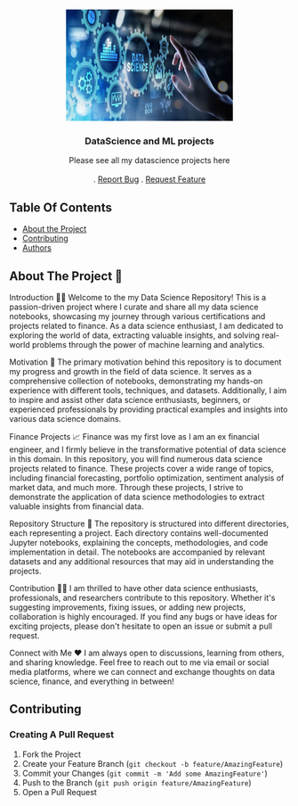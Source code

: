 
<br/>
<p align="center">
  <a href="https://github.com/audreypa/datascience-ML">
    <img src="data_science_1.jpg" alt="Logo" width="300" height="200">
  </a>

  <h3 align="center">DataScience and ML projects</h3>

  <p align="center">
    Please see all my datascience projects here
    <br/>
    <br/>
    .
    <a href="https://github.com/audreypa/datascience-ML/issues">Report Bug</a>
    .
    <a href="https://github.com/audreypa/datascience-ML/issues">Request Feature</a>
  </p>
</p>



## Table Of Contents

* [About the Project](#about-the-project)
* [Contributing](#contributing)
* [Authors](#authors)

## About The Project 🧠

                        
Introduction 👋🏼
Welcome to the my Data Science Repository! This is a passion-driven project where I curate and share all my data science notebooks, showcasing my journey through various certifications and projects related to finance. As a data science enthusiast, I am dedicated to exploring the world of data, extracting valuable insights, and solving real-world problems through the power of machine learning and analytics.

Motivation 🚀
The primary motivation behind this repository is to document my progress and growth in the field of data science. It serves as a comprehensive collection of notebooks, demonstrating my hands-on experience with different tools, techniques, and datasets. Additionally, I aim to inspire and assist other data science enthusiasts, beginners, or experienced professionals by providing practical examples and insights into various data science domains.

Finance Projects 📈
Finance was my first love as I am an ex financial engineer, and I firmly believe in the transformative potential of data science in this domain. In this repository, you will find numerous data science projects related to finance. These projects cover a wide range of topics, including financial forecasting, portfolio optimization, sentiment analysis of market data, and much more. Through these projects, I strive to demonstrate the application of data science methodologies to extract valuable insights from financial data.

Repository Structure 📑
The repository is structured into different directories, each representing a project. Each directory contains well-documented Jupyter notebooks, explaining the concepts, methodologies, and code implementation in detail. The notebooks are accompanied by relevant datasets and any additional resources that may aid in understanding the projects.

Contribution 💪🏼
I am thrilled to have other data science enthusiasts, professionals, and researchers contribute to this repository. Whether it's suggesting improvements, fixing issues, or adding new projects, collaboration is highly encouraged. If you find any bugs or have ideas for exciting projects, please don't hesitate to open an issue or submit a pull request.

Connect with Me ❤️
I am always open to discussions, learning from others, and sharing knowledge. Feel free to reach out to me via email or social media platforms, where we can connect and exchange thoughts on data science, finance, and everything in between!


## Contributing

### Creating A Pull Request

1. Fork the Project
2. Create your Feature Branch (`git checkout -b feature/AmazingFeature`)
3. Commit your Changes (`git commit -m 'Add some AmazingFeature'`)
4. Push to the Branch (`git push origin feature/AmazingFeature`)
5. Open a Pull Request
